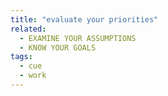 ```yaml
---
title: "evaluate your priorities"
related:
  - EXAMINE YOUR ASSUMPTIONS
  - KNOW YOUR GOALS
tags:
  - cue
  - work
---
```

